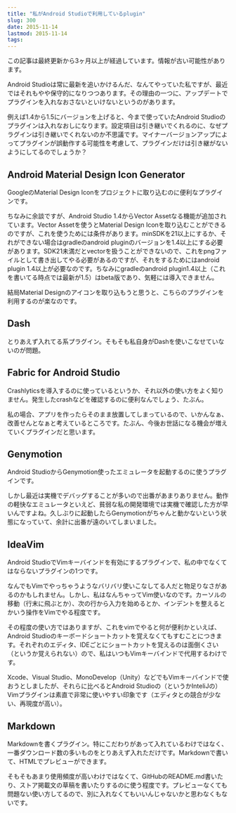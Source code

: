 ```yaml
---
title: "私がAndroid Studioで利用しているplugin"
slug: 300
date: 2015-11-14
lastmod: 2015-11-14
tags: 
---
```


<div id="wppda_alert">この記事は最終更新から3ヶ月以上が経過しています。情報が古い可能性があります。</div><p>Android Studioは常に最新を追いかけるんだ、なんてやっていた私ですが、最近ではそれもやや保守的になりつつあります。その理由の一つに、アップデートでプラグインを入れなおさないといけないというのがあります。</p>
<p>例えば1.4から1.5にバージョンを上げると、今まで使っていたAndroid Studioのプラグインは入れなおしになります。設定項目は引き継いでくれるのに、なぜプラグインは引き継いでくれないのか不思議です。マイナーバージョンアップによってプラグインが誤動作する可能性を考慮して、プラグインだけは引き継がないようにしてるのでしょうか？</p>
<h2>Android Material Design Icon Generator</h2>
<p>GoogleのMaterial Design Iconをプロジェクトに取り込むのに便利なプラグインです。</p>
<p>ちなみに余談ですが、Android Studio 1.4からVector Assetなる機能が追加されています。Vector Assetを使うとMaterial Design Iconを取り込むことができるのですが、これを使うためには条件があります。minSDKを21以上にするか、それができない場合はgradleのandroid pluginのバージョンを1.4以上にする必要があります。SDK21未満だとvectorを扱うことができないので、これをpngファイルとして書き出してやる必要があるのですが、それをするためにはandroid plugin 1.4以上が必要なのです。ちなみにgradleのandroid plugin1.4以上（これを書いてる時点では最新が1.5）はbeta版であり、気軽には導入できません。</p>
<p>結局Material Designのアイコンを取り込もうと思うと、こちらのプラグインを利用するのが楽なのです。</p>
<h2>Dash</h2>
<p>とりあえず入れてる系プラグイン。そもそも私自身がDashを使いこなせていないのが問題。</p>
<h2>Fabric for Android Studio</h2>
<p>Crashlyticsを導入するのに使っているというか、それ以外の使い方をよく知りません。発生したcrashなどを確認するのに便利なんでしょう、たぶん。</p>
<p>私の場合、アプリを作ったらそのまま放置してしまっているので、いかんなぁ、改善せんとなぁと考えているところです。たぶん、今後お世話になる機会が増えていくプラグインだと思います。</p>
<h2>Genymotion</h2>
<p>Android StudioからGenymotion使ったエミュレータを起動するのに使うプラグインです。</p>
<p>しかし最近は実機でデバッグすることが多いので出番があまりありません。動作の軽快なエミュレータといえど、貧弱な私の開発環境では実機で確認した方が早いんですよね。久しぶりに起動したらGenymotionがちゃんと動かないという状態になっていて、余計に出番が遠のいてしまいました。</p>
<h2>IdeaVim</h2>
<p>Android StudioでVimキーバインドを有効にするプラグインで、私の中でなくてはならないプラグインの1つです。</p>
<p>なんでもVimでやっちゃうようなバリバリ使いこなしてる人だと物足りなさがあるのかもしれません。しかし、私はなんちゃってVim使いなのです。カーソルの移動（行末に飛ぶとか）、次の行から入力を始めるとか、インデントを整えるとかいう操作をVimでやる程度です。</p>
<p>その程度の使い方ではありますが、これをvimでやると何が便利かといえば、Android Studioのキーボードショートカットを覚えなくてもすむことにつきます。それぞれのエディタ、IDEごとにショートカットを覚えるのは面倒くさい（というか覚えられない）ので、私はいつもVimキーバインドで代用するわけです。</p>
<p>Xcode、Visual Studio、MonoDevelop（Unity）などでもVimキーバインドで使おうとしましたが、それらに比べるとAndroid Studioの（というかInteliJの）Vimプラグインは素直で非常に使いやすい印象です（エディタとの競合が少ない、再現度が高い）。</p>
<h2>Markdown</h2>
<p>Markdownを書くプラグイン。特にこだわりがあって入れているわけではなく、一番ダウンロード数の多いものをとりあえず入れただけです。Markdownで書いて、HTMLでプレビューができます。</p>
<p>そもそもあまり使用頻度が高いわけではなくて、GitHubのREADME.md書いたり、ストア掲載文の草稿を書いたりするのに使う程度です。プレビューなくても問題ない使い方してるので、別に入れなくてもいいんじゃないかと思わなくもないです。</p>

  